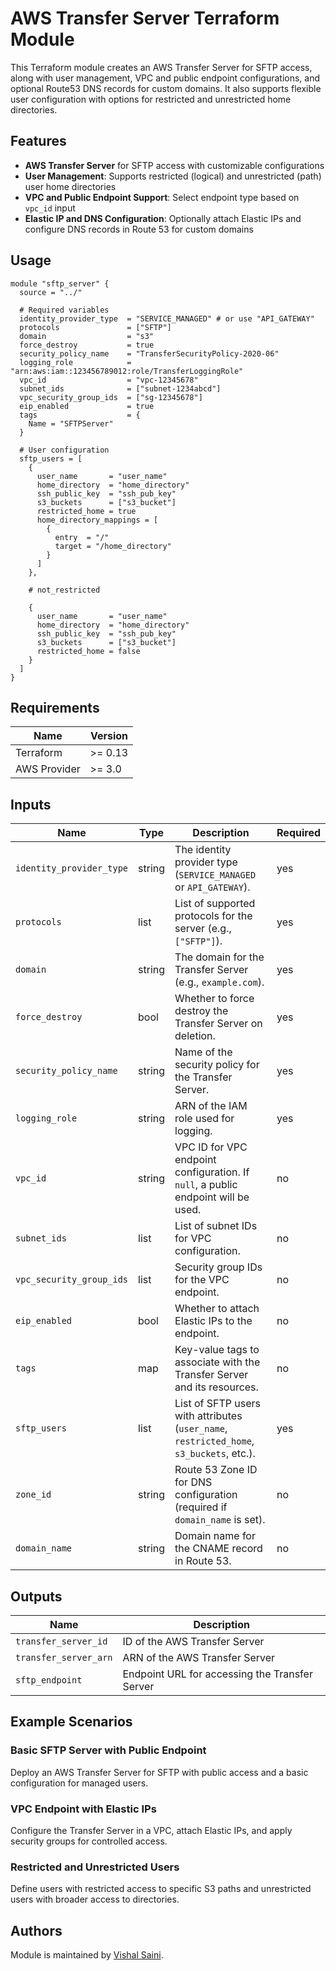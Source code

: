 # AWS Transfer Server Terraform Module

This Terraform module creates an AWS Transfer Server for SFTP access, along with user management, VPC and public endpoint configurations, and optional Route53 DNS records for custom domains. It also supports flexible user configuration with options for restricted and unrestricted home directories.

## Features

- **AWS Transfer Server** for SFTP access with customizable configurations
- **User Management**: Supports restricted (logical) and unrestricted (path) user home directories
- **VPC and Public Endpoint Support**: Select endpoint type based on `vpc_id` input
- **Elastic IP and DNS Configuration**: Optionally attach Elastic IPs and configure DNS records in Route 53 for custom domains

## Usage

```hcl
module "sftp_server" {
  source = "../"

  # Required variables
  identity_provider_type  = "SERVICE_MANAGED" # or use "API_GATEWAY"
  protocols               = ["SFTP"]
  domain                  = "s3"
  force_destroy           = true
  security_policy_name    = "TransferSecurityPolicy-2020-06"
  logging_role            = "arn:aws:iam::123456789012:role/TransferLoggingRole"
  vpc_id                  = "vpc-12345678"
  subnet_ids              = ["subnet-1234abcd"]
  vpc_security_group_ids  = ["sg-12345678"]
  eip_enabled             = true
  tags                    = {
    Name = "SFTPServer"
  }

  # User configuration
  sftp_users = [
    {
      user_name       = "user_name"
      home_directory  = "home_directory"
      ssh_public_key  = "ssh_pub_key"
      s3_buckets      = ["s3_bucket"]
      restricted_home = true
      home_directory_mappings = [
        {
          entry  = "/"
          target = "/home_directory"
        }
      ]
    },

    # not_restricted

    {
      user_name       = "user_name"
      home_directory  = "home_directory"
      ssh_public_key  = "ssh_pub_key"
      s3_buckets      = ["s3_bucket"]
      restricted_home = false
    }
  ]
}
```

## Requirements

| Name | Version |
|------|---------|
| Terraform | >= 0.13 |
| AWS Provider | >= 3.0 |

## Inputs

| Name                     | Type    | Description                                                                                 | Required |
|--------------------------|---------|---------------------------------------------------------------------------------------------|----------|
| `identity_provider_type` | string  | The identity provider type (`SERVICE_MANAGED` or `API_GATEWAY`).                            | yes      |
| `protocols`              | list    | List of supported protocols for the server (e.g., `["SFTP"]`).                              | yes      |
| `domain`                 | string  | The domain for the Transfer Server (e.g., `example.com`).                                   | yes      |
| `force_destroy`          | bool    | Whether to force destroy the Transfer Server on deletion.                                   | yes      |
| `security_policy_name`   | string  | Name of the security policy for the Transfer Server.                                        | yes      |
| `logging_role`           | string  | ARN of the IAM role used for logging.                                                       | yes      |
| `vpc_id`                 | string  | VPC ID for VPC endpoint configuration. If `null`, a public endpoint will be used.           | no       |
| `subnet_ids`             | list    | List of subnet IDs for VPC configuration.                                                   | no       |
| `vpc_security_group_ids` | list    | Security group IDs for the VPC endpoint.                                                    | no       |
| `eip_enabled`            | bool    | Whether to attach Elastic IPs to the endpoint.                                              | no       |
| `tags`                   | map     | Key-value tags to associate with the Transfer Server and its resources.                     | no       |
| `sftp_users`             | list    | List of SFTP users with attributes (`user_name`, `restricted_home`, `s3_buckets`, etc.).    | yes      |
| `zone_id`                | string  | Route 53 Zone ID for DNS configuration (required if `domain_name` is set).                  | no       |
| `domain_name`            | string  | Domain name for the CNAME record in Route 53.                                               | no       |

## Outputs

| Name                          | Description                                      |
|-------------------------------|--------------------------------------------------|
| `transfer_server_id`          | ID of the AWS Transfer Server                    |
| `transfer_server_arn`         | ARN of the AWS Transfer Server                   |
| `sftp_endpoint`               | Endpoint URL for accessing the Transfer Server   |

## Example Scenarios

### Basic SFTP Server with Public Endpoint
Deploy an AWS Transfer Server for SFTP with public access and a basic configuration for managed users.

### VPC Endpoint with Elastic IPs
Configure the Transfer Server in a VPC, attach Elastic IPs, and apply security groups for controlled access.

### Restricted and Unrestricted Users
Define users with restricted access to specific S3 paths and unrestricted users with broader access to directories.

## Authors

Module is maintained by [Vishal Saini](https://github.com/vishal-cpu).